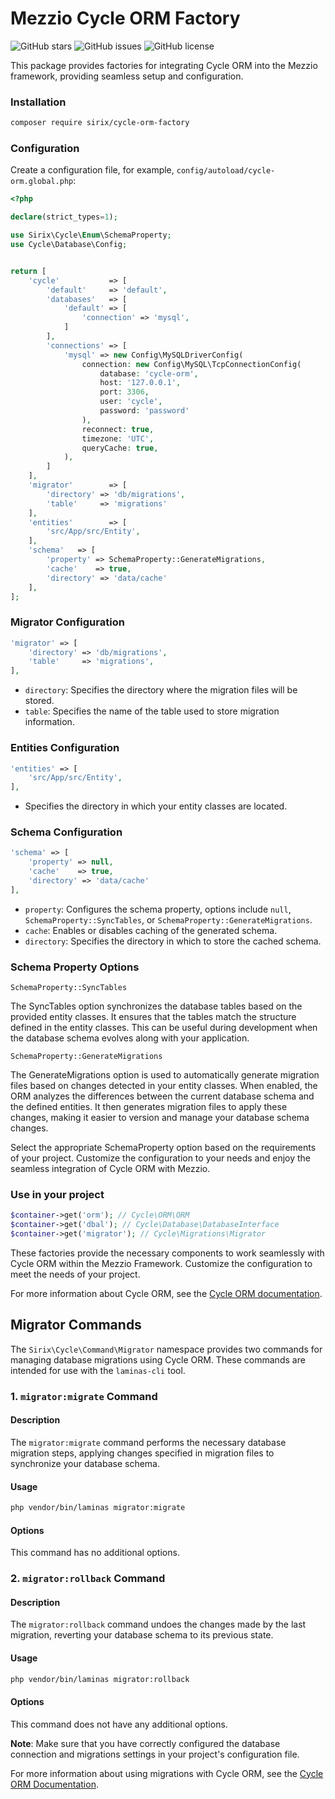 # Mezzio Cycle ORM Factory

![GitHub stars](https://img.shields.io/github/stars/sirix777/cycle-orm-factory?style=flat-square)
![GitHub issues](https://img.shields.io/github/issues/sirix777/cycle-orm-factory?style=flat-square)
![GitHub license](https://img.shields.io/github/license/sirix777/cycle-orm-factory?style=flat-square)

This package provides factories for integrating Cycle ORM into the Mezzio framework, providing seamless setup and configuration.
### Installation
```bash
composer require sirix/cycle-orm-factory
```

### Configuration
Create a configuration file, for example, `config/autoload/cycle-orm.global.php`:
```php
<?php

declare(strict_types=1);

use Sirix\Cycle\Enum\SchemaProperty;
use Cycle\Database\Config;


return [
    'cycle'           => [
        'default'     => 'default',
        'databases'   => [
            'default' => [
                'connection' => 'mysql',
            ]
        ],
        'connections' => [
            'mysql' => new Config\MySQLDriverConfig(
                connection: new Config\MySQL\TcpConnectionConfig(
                    database: 'cycle-orm',
                    host: '127.0.0.1',
                    port: 3306,
                    user: 'cycle',
                    password: 'password'
                ),
                reconnect: true,
                timezone: 'UTC',
                queryCache: true,
            ),
        ]
    ],
    'migrator'        => [
        'directory' => 'db/migrations',
        'table'     => 'migrations'
    ],
    'entities'        => [
        'src/App/src/Entity',
    ],
    'schema'   => [
        'property' => SchemaProperty::GenerateMigrations,
        'cache'    => true,
        'directory' => 'data/cache'
    ],
];
```

### Migrator Configuration
```php
'migrator' => [
    'directory' => 'db/migrations',
    'table'     => 'migrations',
],
```
- `directory`: Specifies the directory where the migration files will be stored.
- `table`: Specifies the name of the table used to store migration information.

### Entities Configuration
```php
'entities' => [
    'src/App/src/Entity',
],
```
- Specifies the directory in which your entity classes are located.

### Schema Configuration
```php
'schema' => [
    'property' => null,
    'cache'    => true,
    'directory' => 'data/cache'
],
```
- `property`: Configures the schema property, options include `null`, `SchemaProperty::SyncTables`, or `SchemaProperty::GenerateMigrations`.
- `cache`: Enables or disables caching of the generated schema.
- `directory`: Specifies the directory in which to store the cached schema.

### Schema Property Options

`SchemaProperty::SyncTables`

The SyncTables option synchronizes the database tables based on the provided entity classes. It ensures that the tables match the structure defined in the entity classes. This can be useful during development when the database schema evolves along with your application.

`SchemaProperty::GenerateMigrations`

The GenerateMigrations option is used to automatically generate migration files based on changes detected in your entity classes. When enabled, the ORM analyzes the differences between the current database schema and the defined entities. It then generates migration files to apply these changes, making it easier to version and manage your database schema changes.

Select the appropriate SchemaProperty option based on the requirements of your project. Customize the configuration to your needs and enjoy the seamless integration of Cycle ORM with Mezzio.

### Use in your project
```php
$container->get('orm'); // Cycle\ORM\ORM
$container->get('dbal'); // Cycle\Database\DatabaseInterface
$container->get('migrator'); // Cycle\Migrations\Migrator
```

These factories provide the necessary components to work seamlessly with Cycle ORM within the Mezzio Framework. Customize the configuration to meet the needs of your project.

For more information about Cycle ORM, see the [Cycle ORM documentation](https://cycle-orm.dev/docs).

## Migrator Commands
The `Sirix\Cycle\Command\Migrator` namespace provides two commands for managing database migrations using Cycle ORM. These commands are intended for use with the `laminas-cli` tool.

### 1. `migrator:migrate` Command

#### Description
The `migrator:migrate` command performs the necessary database migration steps, applying changes specified in migration files to synchronize your database schema.

#### Usage
```bash
php vendor/bin/laminas migrator:migrate
```

#### Options
This command has no additional options.


### 2. `migrator:rollback` Command

#### Description
The `migrator:rollback` command undoes the changes made by the last migration, reverting your database schema to its previous state.

#### Usage
```bash
php vendor/bin/laminas migrator:rollback
```

#### Options
This command does not have any additional options.


**Note**: Make sure that you have correctly configured the database connection and migrations settings in your project's configuration file.

For more information about using migrations with Cycle ORM, see the [Cycle ORM Documentation](https://cycle-orm.dev/docs/database-migrations/current/en).
